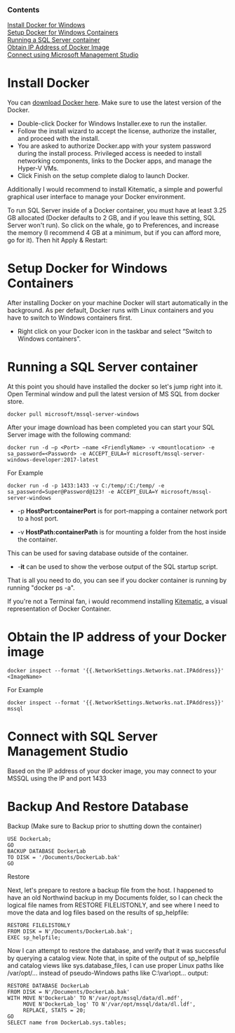 
### Contents

[Install Docker for Windows](#install-docker-for-windows)<br/>
[Setup Docker for Windows Containers](#setup-docker-for-windows-containers)<br/>
[Running a SQL Server container](#running-a-sql-server-container)<br />
[Obtain IP Address of Docker Image](#obtain-ip-address)<br />
[Connect using Microsoft Management Studio](#connect-with-SQLMgmtStudio)<br />


<a name=install-docker-for-windows></a>
# Install Docker

You can [download Docker here](https://www.docker.com/products/docker-desktop). Make sure to use the latest version of the Docker.

- Double-click Docker for Windows Installer.exe to run the installer.
- Follow the install wizard to accept the license, authorize the installer, and proceed with the install.
- You are asked to authorize Docker.app with your system password during the install process. Privileged access is needed to install networking components, links to the Docker apps, and manage the Hyper-V VMs.
- Click Finish on the setup complete dialog to launch Docker.

Additionally I would recommend to install Kitematic, a simple and powerful graphical user interface to manage your Docker environment.

To run SQL Server inside of a Docker container, you must have at least 3.25 GB allocated (Docker defaults to 2 GB, and if you leave this setting, SQL Server won't run). So click on the whale, go to Preferences, and increase the memory (I recommend 4 GB at a minimum, but if you can afford more, go for it). Then hit Apply & Restart:

<a name=setup-docker-for-windows-containers></a>
# Setup Docker for Windows Containers
After installing Docker on your machine Docker will start automatically in the background. As per default, Docker runs with Linux containers and you have to switch to Windows containers first. 

- Right click on your Docker icon in the taskbar and select “Switch to Windows containers”.

<a name=running-a-sql-server-container></a>
# Running a SQL Server container

At this point you should have installed the docker so let's jump right into it. Open Terminal window and pull the latest version of MS SQL from docker store. 

``` docker pull microsoft/mssql-server-windows ```

After your image download has been completed you can start your SQL Server image with the following command:

```
docker run -d –p <Port> –name <FriendlyName> -v <mountlocation> -e sa_password=<Password> -e ACCEPT_EULA=Y microsoft/mssql-server-windows-developer:2017-latest
```
For Example

```
docker run -d -p 1433:1433 -v C:/temp/:C:/temp/ -e sa_password=Super@Password@123! -e ACCEPT_EULA=Y microsoft/mssql-server-windows
```

- -p **HostPort:containerPort** is for port-mapping a container network port to a host port.

- -v **HostPath:containerPath** is for mounting a folder from the host inside the container.

This can be used for saving database outside of the container.

- -**it** can be used to show the verbose output of the SQL startup script.


That is all you need to do, you can see if you docker container is running by running "docker ps -a".

If you're not a Terminal fan, i would recommend installing [Kitematic](https://kitematic.com/), a visual representation of Docker Container.

<a name=obtain-ip-address></a>
# Obtain the IP address of your Docker image

```
docker inspect --format '{{.NetworkSettings.Networks.nat.IPAddress}}' <ImageName>
```
For Example
```
docker inspect --format '{{.NetworkSettings.Networks.nat.IPAddress}}' mssql
```
<a name=connect-with-SQLMgmtStudio></a>
# Connect with SQL Server Management Studio

Based on the IP address of your docker image, you may connect to your MSSQL using the IP and port 1433

# Backup And Restore Database

Backup (Make sure to Backup prior to shutting down the container)
```
USE DockerLab;  
GO  
BACKUP DATABASE DockerLab  
TO DISK = '/Documents/DockerLab.bak'
GO

```

Restore 

Next, let's prepare to restore a backup file from the host. I happened to have an old Northwind backup in my Documents folder, so I can check the logical file names from RESTORE FILELISTONLY, and see where I need to move the data and log files based on the results of sp_helpfile:

```
RESTORE FILELISTONLY   
FROM DISK = N'/Documents/DockerLab.bak';
EXEC sp_helpfile;
```

Now I can attempt to restore the database, and verify that it was successful by querying a catalog view. Note that, in spite of the output of sp_helpfile and catalog views like sys.database_files, I can use proper Linux paths like /var/opt/... instead of pseudo-Windows paths like C:\var\opt\... output:

```
RESTORE DATABASE DockerLab
FROM DISK = N'/Documents/DockerLab.bak'
WITH MOVE N'DockerLab' TO N'/var/opt/mssql/data/dl.mdf',
     MOVE N'DockerLab_log' TO N'/var/opt/mssql/data/dl.ldf',
     REPLACE, STATS = 20;
GO
SELECT name from DockerLab.sys.tables;
```
